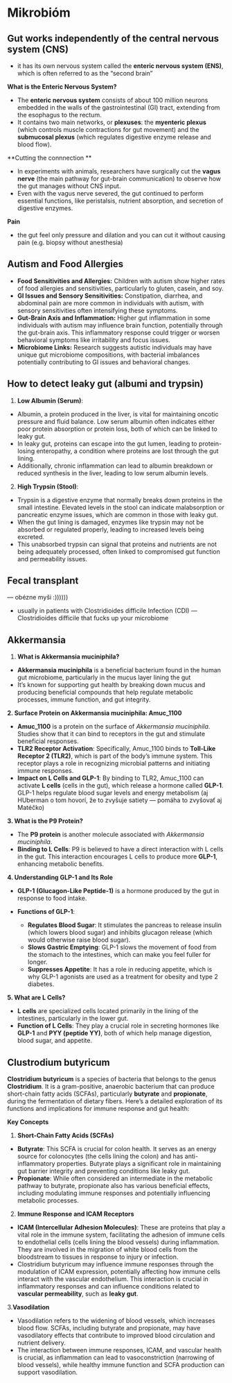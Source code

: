 # Mikrobióm   
## Gut works independently of the central nervous system (CNS)   
   
- it has its own nervous system called the **enteric nervous system (ENS)**, which is often referred to as the “second brain”   
   
   
**What is the Enteric Nervous System?**   
- The **enteric nervous system** consists of about 100 million neurons embedded in the walls of the gastrointestinal (GI) tract, extending from the esophagus to the rectum.   
- It contains two main networks, or **plexuses**: the **myenteric plexus** (which controls muscle contractions for gut movement) and the **submucosal plexus** (which regulates digestive enzyme release and blood flow).   
   
   
**Cutting the connnection **   
- In experiments with animals, researchers have surgically cut the **vagus nerve** (the main pathway for gut-brain communication) to observe how the gut manages without CNS input.   
- Even with the vagus nerve severed, the gut continued to perform essential functions, like peristalsis, nutrient absorption, and secretion of digestive enzymes.   
   
**Pain**   
- the gut feel only pressure and dilation and you can cut it without causing pain (e.g. biopsy without anesthesia)   
   
   
## Autism and Food Allergies   
- **Food Sensitivities and Allergies:** Children with autism show higher rates of food allergies and sensitivities, particularly to gluten, casein, and soy.    
- **GI Issues and Sensory Sensitivities:** Constipation, diarrhea, and abdominal pain are more common in individuals with autism, with sensory sensitivities often intensifying these symptoms.    
- **Gut-Brain Axis and Inflammation:** Higher gut inflammation in some individuals with autism may influence brain function, potentially through the gut-brain axis. This inflammatory response could trigger or worsen behavioral symptoms like irritability and focus issues.   
- **Microbiome Links:** Research suggests autistic individuals may have unique gut microbiome compositions, with bacterial imbalances potentially contributing to GI issues and behavioral changes.   
   
   
## How to detect leaky gut (albumi and trypsin)   
   
1. **Low Albumin (Serum)**:   
- Albumin, a protein produced in the liver, is vital for maintaining oncotic pressure and fluid balance. Low serum albumin often indicates either poor protein absorption or protein loss, both of which can be linked to leaky gut.   
- In leaky gut, proteins can escape into the gut lumen, leading to protein-losing enteropathy, a condition where proteins are lost through the gut lining.   
- Additionally, chronic inflammation can lead to albumin breakdown or reduced synthesis in the liver, leading to low serum albumin levels.   
   
2. **High Trypsin (Stool)**:   
- Trypsin is a digestive enzyme that normally breaks down proteins in the small intestine. Elevated levels in the stool can indicate malabsorption or pancreatic enzyme issues, which are common in those with leaky gut.   
- When the gut lining is damaged, enzymes like trypsin may not be absorbed or regulated properly, leading to increased levels being excreted.   
- This unabsorbed trypsin can signal that proteins and nutrients are not being adequately processed, often linked to compromised gut function and permeability issues.   
   
## Fecal transplant   
   
— obézne myši :))))))   
- usually in patients with Clostridioides difficile Infection (CDI) — Clostridioides difficile that fucks up your microbiome   
   
   
## Akkermansia   
   
1. **What is Akkermansia muciniphila?**   
- **Akkermansia muciniphila** is a beneficial bacterium found in the human gut microbiome, particularly in the mucus layer lining the gut   
- It’s known for supporting gut health by breaking down mucus and producing beneficial compounds that help regulate metabolic processes, immune function, and gut integrity.   
   
**2. Surface Protein on Akkermansia muciniphila: Amuc\_1100**   
- **Amuc\_1100** is a protein on the surface of *Akkermansia muciniphila*. Studies show that it can bind to receptors in the gut and stimulate beneficial responses.   
- **TLR2 Receptor Activation**: Specifically, Amuc\_1100 binds to **Toll-Like Receptor 2 (TLR2)**, which is part of the body’s immune system. This receptor plays a role in recognizing microbial patterns and initiating immune responses.   
- **Impact on L Cells and GLP-1**: By binding to TLR2, Amuc\_1100 can activate **L cells** (cells in the gut), which release a hormone called **GLP-1**. GLP-1 helps regulate blood sugar levels and energy metabolism (aj HUberman o tom hovorí, že to zvyšuje satiety — pomáha to zvyšovať aj Matéčko)   
   
**3. What is the P9 Protein?**   
- The **P9 protein** is another molecule associated with *Akkermansia muciniphila*.   
- **Binding to L Cells**: P9 is believed to have a direct interaction with L cells in the gut. This interaction encourages L cells to produce more **GLP-1**, enhancing metabolic benefits.   
   
**4. Understanding GLP-1 and Its Role**   
- **GLP-1 (Glucagon-Like Peptide-1)** is a hormone produced by the gut in response to food intake.   
   
   
- **Functions of GLP-1**:   
    - **Regulates Blood Sugar**: It stimulates the pancreas to release insulin (which lowers blood sugar) and inhibits glucagon release (which would otherwise raise blood sugar).   
    - **Slows Gastric Emptying**: GLP-1 slows the movement of food from the stomach to the intestines, which can make you feel fuller for longer.   
    - **Suppresses Appetite**: It has a role in reducing appetite, which is why GLP-1 agonists are used as a treatment for obesity and type 2 diabetes.   
   
**5. What are L Cells?**   
- **L cells** are specialized cells located primarily in the lining of the intestines, particularly in the lower gut.   
- **Function of L Cells**: They play a crucial role in secreting hormones like **GLP-1** and **PYY (peptide YY)**, both of which help manage digestion, blood sugar, and appetite.   
   
   
## Clustrodium butyricum   
   
**Clostridium butyricum** is a species of bacteria that belongs to the genus **Clostridium**. It is a gram-positive, anaerobic bacterium that can produce short-chain fatty acids (SCFAs), particularly **butyrate** and **propionate**, during the fermentation of dietary fibers. Here’s a detailed exploration of its functions and implications for immune response and gut health:   
   
**Key Concepts**   
1. **Short-Chain Fatty Acids (SCFAs)**   
- **Butyrate**: This SCFA is crucial for colon health. It serves as an energy source for colonocytes (the cells lining the colon) and has anti-inflammatory properties. Butyrate plays a significant role in maintaining gut barrier integrity and preventing conditions like leaky gut.   
- **Propionate**: While often considered an intermediate in the metabolic pathway to butyrate, propionate also has various beneficial effects, including modulating immune responses and potentially influencing metabolic processes.   
   
2. **Immune Response and ICAM Receptors**   
- **ICAM (Intercellular Adhesion Molecules)**: These are proteins that play a vital role in the immune system, facilitating the adhesion of immune cells to endothelial cells (cells lining the blood vessels) during inflammation. They are involved in the migration of white blood cells from the bloodstream to tissues in response to injury or infection.   
- Clostridium butyricum may influence immune responses through the modulation of ICAM expression, potentially affecting how immune cells interact with the vascular endothelium. This interaction is crucial in inflammatory responses and can influence conditions related to **vascular permeability**, such as **leaky gut**.   
   
3.**Vasodilation**   
- Vasodilation refers to the widening of blood vessels, which increases blood flow. SCFAs, including butyrate and propionate, may have vasodilatory effects that contribute to improved blood circulation and nutrient delivery.   
- The interaction between immune responses, ICAM, and vascular health is crucial, as inflammation can lead to vasoconstriction (narrowing of blood vessels), while healthy immune function and SCFA production can support vasodilation.   
